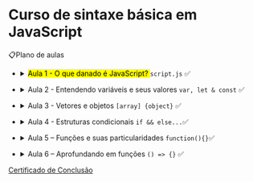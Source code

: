 # Curso de sintaxe básica em JavaScript

📋Plano de aulas</h1>
<div>
<ul>
   <li>
      <details>
         <summary><mark class="highlight-red_background">Aula 1 - O que danado é JavaScript? </mark> <code>script.js</code> ✅</summary>
         <div>
            <h4>Referências</h4>
            <table>
               <thead>
                  <tr>
                     <th>
                        Links
                     </th>
                  </tr>
               </thead>
               <tbody>
                  <tr>
                     <td><a href="https://developer.mozilla.org/pt-BR/docs/Glossary/JavaScript">glossário</a></td>
                  </tr>                 
                  <tr>
                     <td><a href="https://developer.mozilla.org/pt-BR/docs/Learn/JavaScript/First_steps/What_is_JavaScript">o que é o javascript</a></td>
                  </tr>
                     <td><a href="https://github.com/DianaMartine/curso-dio-sintaxe-basica-javascript/blob/main/Aula">pdf de instalação e configuração de ambiente</a></td>
                  </tr>
                  <tr>
                     <td><a href="https://github.com/DianaMartine/curso-dio-sintaxe-basica-javascript">primeiro script</a></td>
                  </tr>                  
               </tbody>
            </table>
         </div>
         <p>Andamento da aula</p>
         <ul>
            <li>
               <details>
                  <summary>📔História</summary>
                  <ul>
                     <li>
                        <div></div>
                        <span>Como surgiu?</span>
                     </li>
                  </ul>
                  <ul>
                     <li>
                        <div></div>
                        <span>Pra quê serve?</span>
                     </li>
                  </ul>
                  <ul>
                     <li>
                        <div></div>
                        <span>Onde usar?</span>
                     </li>
                  </ul>
               </details>
            </li>
         </ul>
         <ul>
            <li>
               <details>
                  <summary>🖥️Configurando e desenvolvendo</summary>
                  <ul>
                     <li>
                        <div></div>
                        <span>Instalando o VSCode</span>
                     </li>
                  </ul>
                  <ul>
                     <li>
                        <div></div>
                        <span>Instalando a extensão Live Server</span>
                     </li>
                  </ul>
                  <ul>
                     <li>
                        <div></div>
                        <span>Desenvolvendo o primero código</span>
                     </li>
                  </ul>
                  <ul>
                     <li>
                        <details>
                           <summary>✅Boas Práticas</summary>
                           <ul>
                              <li>
                                 <div></div>
                                 <span>Externar o arquivo JS</span>
                              </li>
                           </ul>
                           <ul>
                              <li>
                                 <div></div>
                                 <span>Importar ao final do HTML</span>
                              </li>
                           </ul>
                        </details>
                     </li>
                  </ul>
               </details>
            </li>
         </ul>
      </details>
   </li>
</ul>
<ul>
   <li>
      <details>
         <summary>Aula 2 - Entendendo variáveis e seus valores <code>var, let &amp; const</code> ✅</summary>
         <div>
            <h4>Referências</h4>
            <table>
               <thead>
                  <tr>
                     <th>
                        Links
                     </th>
                  </tr>
               </thead>
               <tbody>
                  <tr>
                     <td><a href="https://danvitoriano.medium.com/tipagem-dinâmica-no-javascript-e3551a445b38">tipagem dinâmica</a></td>
                  </tr>
                  <tr>
                     <td><a href="https://developer.mozilla.org/pt-BR/docs/Web/JavaScript/Guide/Grammar_and_types">variáveis</a></td>
                  </tr>
                  <tr>
                     <td><a href="https://developer.mozilla.org/pt-BR/docs/Web/JavaScript/Guide/Expressions_and_Operators#operador_atribuicao">atribuição. comparação e comparação identica</a></td>
                  </tr>
                  <tr>
                     <td><a href="https://developer.mozilla.org/pt-BR/docs/Web/JavaScript/Guide/Expressions_and_Operators#operador_atribuicao">operadores</a></td>
                  </tr>              
               </tbody>
            </table>
         </div>
         <p>Andamento da aula</p>
         <ul>
            <li>
               <details>
                  <summary>📦Variáveis</summary>
                  <ul>
                     <li>
                        <div></div>
                        <span>Como funciona a tipagem em JS?</span>
                     </li>
                  </ul>
                  <ul>
                     <li>
                        <details>
                           <summary>Declaração de variáveis</summary>
                           <ul>
                              <li>
                                 <div></div>
                                 <span>Tipos primitivos</span>
                              </li>
                           </ul>
                           <ul>
                              <li>
                                 <div ></div>
                                 <span>Tipos de variáveis</span>
                              </li>
                           </ul>
                           <ul>
                              <li>
                                 <div></div>
                                 <span>Escopo - <a href="https://imasters.com.br/desenvolvimento/escopos-em-javascript">https://imasters.com.br/desenvolvimento/escopos-em-javascript</a></span>
                              </li>
                           </ul>
                        </details>
                     </li>
                  </ul>
                  <ul>
                     <li>
                        <div></div>
                        <span>Diferenças entre atribuição, comparação e comparação idêntica</span>
                     </li>
                  </ul>
                  <ul>
                     <li>
                        <div></div>
                        <span>Operadores aritméticos e lógicos</span>
                     </li>
                  </ul>
               </details>
            </li>
         </ul>
         <ul>
            <li>
               <details>
                  <summary>✅Boas Práticas</summary>
                  <ul>
                     <li>
                        <div></div>
                        <span>Regras de declaração de variáveis - camelCase - <a href="https://www.w3schools.com/js/js_conventions.asp">https://www.w3schools.com/js/js_conventions.asp</a></span>
                     </li>
                  </ul>
               </details>
            </li>
         </ul>
      </details>
   </li>
</ul>
<ul>
   <li>
      <details>
         <summary>Aula 3 - Vetores e objetos <code>[array] {object}</code> ✅</summary>
         <div>
            <h4>Referências</h4>
            <table>
               <thead>
                  <tr>
                     <th>
                        Links
                     </th>
                  </tr>
               </thead>
               <tbody>
                  <tr>
                     <td><a href="https://developer.mozilla.org/pt-BR/docs/Web/JavaScript/Reference/Global_Objects/Array">Arrays</a></td>
                  </tr>
                  <tr>
                     <td><a href="https://developer.mozilla.org/pt-BR/docs/Web/JavaScript/Guide/Working_with_Objects">Objetos</a></td>
                  </tr>
                  <tr>
                     <td><a href="https://www.digitalocean.com/community/tutorials/understanding-destructuring-rest-parameters-and-spread-syntax-in-javascript-pt">Desestruturação</a></td>
                  </tr>
               </tbody>
            </table>
         </div>
         <p>Andamento da aula</p>
         <ul>
            <li>
               <details>
                  <summary>Vetores</summary>
                  <ul>
                     <li>
                        <div></div>
                        <span>O que são vetores ou arrays?</span>
                     </li>
                  </ul>
                  <ul>
                     <li>
                        <div></div>
                        <span>Manipulando arrays</span>
                     </li>
                  </ul>
               </details>
            </li>
         </ul>
         <ul>
            <li>
               <details>
                  <summary>Objetos</summary>
                  <ul>
                     <li>
                        <div></div>
                        <span>O que são objetos?</span>
                     </li>
                  </ul>
                  <ul>
                     <li>
                        <div></div>
                        <span>Desestruturando Objetos</span>
                     </li>
                  </ul>
               </details>
            </li>
         </ul>
      </details>
   </li>
</ul>
<ul>
   <li>
      <details>
         <summary>Aula 4 - Estruturas condicionais <code>if &amp;&amp; else...</code>✅ </summary>
         <div>
            <h4>Referências</h4>
            <table>
               <thead>
                  <tr>
                     <th>
                        Links
                     </th>
                  </tr>
               </thead>
               <tbody>
                  <tr>
                     <td><a href="https://developer.mozilla.org/pt-BR/docs/Learn/JavaScript/Building_blocks/conditionals">estruturas condicionais</a></td>
                  </tr>
                  <tr>
                     <td><a href="https://developer.mozilla.org/pt-BR/docs/Web/JavaScript/Guide/Loops_and_iteration">laços de repetição</a></td>
                  </tr>
               </tbody>
            </table>
         </div>
         <p>Andamento da aula</p>
         <ul>
            <li>
               <details>
                  <summary>Estruturas condicionais</summary>
                  <ul>
                     <li>
                        <div></div>
                        <span>Decisão</span>
                     </li>
                  </ul>
                  <ul>
                     <li>
                        <div></div>
                        <span>Repetição</span>
                     </li>
                  </ul>
               </details>
            </li>
         </ul>
      </details>
   </li>
</ul>
<ul>
   <li>
      <details>
         <summary>Aula 5 – Funções e suas particularidades <code>function(){}</code>✅ </summary>
         <div>
            <h4>Referências</h4>
            <table>
               <thead>
                  <tr>
                     <th>
                        Links
                     </th>
                  </tr>
               </thead>
               <tbody>
                  <tr>
                     <td><a href="https://developer.mozilla.org/pt-BR/docs/Web/JavaScript/Guide/Functions">funções</a></td>
                  </tr>                
               </tbody>
            </table>
         </div>
         <p>Andamento da aula</p>
         <ul>
            <li>
               <details>
                  <summary>Funções</summary>
                  <ul>
                     <li>
                        <div></div>
                        <span>Como declarar?</span>
                     </li>
                  </ul>
                  <ul>
                     <li>
                        <div></div>
                        <span>Função com parâmetro</span>
                     </li>
                  </ul>
               </details>
            </li>
         </ul>
      </details>
   </li>
</ul>
<ul>
   <li>
      <details>
         <summary>Aula 6 – Aprofundando em funções <code>() =&gt; {}</code> ✅</summary>
         <div>
            <h4>Referências</h4>
            <table>
               <thead>
                  <tr>
                     <th>
                        Links
                     </th>
                  </tr>
               </thead>
               <tbody>
                  <tr>
                     <td><a href="https://developer.mozilla.org/pt-BR/docs/Web/JavaScript/Guide/Functions">tipos de função</a></td>
                  </tr>
                  <tr>
                     <td><a href="https://github.com/DianaMartine/curso-dio-sintaxe-basica-javascript/blob/main/Aula%206%20-%20aprofundando%20em%20fun%C3%A7%C3%B5es/calculadora.js">calculadora</a></td>
                  </tr>                 
               </tbody>
            </table>
         </div>
         <p>Andamento da aula</p>
         <ul>
            <li>
               <details>
                  <summary>Tipos de função</summary>
                  <ul>
                     <li>
                        <div></div>
                        <span>Declaração</span>
                     </li>
                  </ul>
                  <ul>
                     <li>
                        <div></div>
                        <span>Expressão</span>
                     </li>
                  </ul>
                  <ul>
                     <li>
                        <div></div>
                        <span>Função anônima</span>
                     </li>
                  </ul>
               </details>
            </li>
         </ul>
         <ul>
            <li>
               <details>
                  <summary>Funções aritméticas</summary>
                  <ul>
                     <li>
                        <div></div>
                        <span>Criando calculadora</span>
                     </li>
                  </ul>
               </details>
            </li>
         </ul>
      </details>
   </li>
</ul>
<a href="Certificado.PNG">Certificado de Conclusão</a>
<br>
